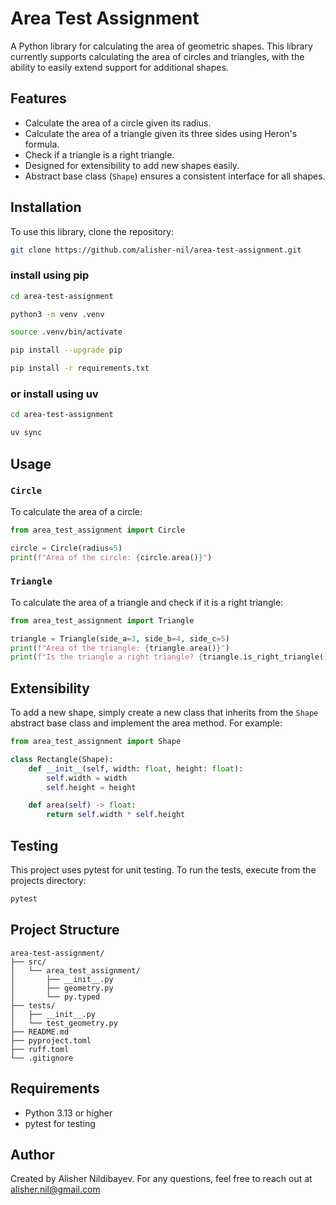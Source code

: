 # Area Test Assignment

A Python library for calculating the area of geometric shapes. This library currently supports calculating the area of circles and triangles, with the ability to easily extend support for additional shapes.

## Features

- Calculate the area of a circle given its radius.
- Calculate the area of a triangle given its three sides using Heron's formula.
- Check if a triangle is a right triangle.
- Designed for extensibility to add new shapes easily.
- Abstract base class (`Shape`) ensures a consistent interface for all shapes.

## Installation

To use this library, clone the repository:

```bash
git clone https://github.com/alisher-nil/area-test-assignment.git
```
### install using pip
```bash
cd area-test-assignment

python3 -m venv .venv

source .venv/bin/activate

pip install --upgrade pip

pip install -r requirements.txt
```
### or install using uv
```bash
cd area-test-assignment

uv sync
```

## Usage
### `Circle`
To calculate the area of a circle:
```python
from area_test_assignment import Circle

circle = Circle(radius=5)
print(f"Area of the circle: {circle.area()}")
```

### `Triangle`
To calculate the area of a triangle and check if it is a right triangle:
```python
from area_test_assignment import Triangle

triangle = Triangle(side_a=3, side_b=4, side_c=5)
print(f"Area of the triangle: {triangle.area()}")
print(f"Is the triangle a right triangle? {triangle.is_right_triangle()}")
```
## Extensibility
To add a new shape, simply create a new class that inherits from the `Shape` abstract base class and implement the area method. For example:
```python
from area_test_assignment import Shape

class Rectangle(Shape):
    def __init__(self, width: float, height: float):
        self.width = width
        self.height = height

    def area(self) -> float:
        return self.width * self.height
```
## Testing
This project uses pytest for unit testing. To run the tests, execute from the projects directory:
```bash
pytest
```
## Project Structure
```
area-test-assignment/
├── src/
│   └── area_test_assignment/
│       ├── __init__.py
│       ├── geometry.py
│       └── py.typed
├── tests/
│   ├── __init__.py
│   └── test_geometry.py
├── README.md
├── pyproject.toml
├── ruff.toml
└── .gitignore
```
## Requirements
- Python 3.13 or higher
- pytest for testing
## Author
Created by Alisher Nildibayev. For any questions, feel free to reach out at alisher.nil@gmail.com